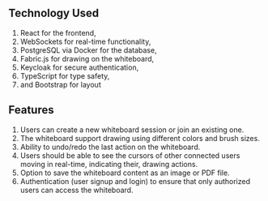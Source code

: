 
## Technology Used

1. React for the frontend, 
2. WebSockets for real-time functionality, 
3. PostgreSQL via Docker for the database, 
4. Fabric.js for drawing on the whiteboard, 
5. Keycloak for secure authentication, 
6. TypeScript for type safety, 
7. and Bootstrap for layout

## Features

1. Users can create a new whiteboard session or join an existing one. 
2. The whiteboard support drawing using different colors and brush sizes.
3. Ability to undo/redo the last action on the whiteboard.
4. Users should be able to see the cursors of other connected users moving in real-time, indicating their, drawing actions. 
5. Option to save the whiteboard content as an image or PDF file. 
6. Authentication (user signup and login) to ensure that only authorized users can access the whiteboard.
